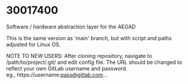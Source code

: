 # 30017400

Software / hardware abstraction layer for the AEGAD

This is the same version as 'main' branch, but with script and paths adjusted for Linux OS.

NOTE TO NEW USERS: After cloning repository, navigate to /path/to/project/.git/ and edit config file.  The URL should be changed to reflect your own GitLab username and password.  
eg., https://username:pass@gitlab.com...

